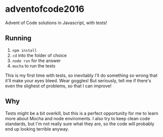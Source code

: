 # adventofcode2016
Advent of Code solutions in Javascript, with tests!

## Running
1. `npm install`
2. `cd` into the folder of choice
 1. `node run` for the answer
 2. `mocha` to run the tests

This is my first time with tests, so inevitably I'll do something so wrong that it'll make your eyes bleed. Wear goggles! But seriously, tell me if there's even the slighest of problems, so that I can improve!

## Why
Tests might be a bit overkill, but this is a perfect opportunity for me to learn more about Mocha and node enviroments. I also try to keep clean code standards, but I'm not really sure what they are, so the code will probably end up looking terrible anyway.
